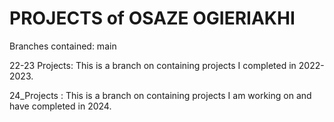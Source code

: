# PROJECTS of OSAZE OGIERIAKHI


Branches contained: 
main
                    
22-23 Projects: This is a branch on containing projects I completed in 2022-2023. 

24_Projects : This is a branch on containing projects I am working on and have completed in 2024.
